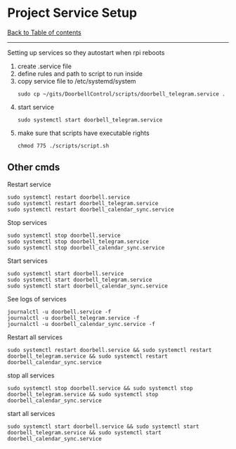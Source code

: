 # Project Service Setup
[Back to Table of contents](0_index.md)
___
Setting up services so they autostart when rpi reboots

1. create .service file
2. define rules and path to script to run inside
3. copy service file to /etc/systemd/system
   ```
   sudo cp ~/gits/DoorbellControl/scripts/doorbell_telegram.service .
   ```
4. start service
   ```
   sudo systemctl start doorbell_telegram.service
   ```
5. make sure that scripts have executable rights
   ```
   chmod 775 ./scripts/script.sh
   ```

## Other cmds

Restart service
```
sudo systemctl restart doorbell.service
sudo systemctl restart doorbell_telegram.service
sudo systemctl restart doorbell_calendar_sync.service
```

Stop services
```
sudo systemctl stop doorbell.service
sudo systemctl stop doorbell_telegram.service
sudo systemctl stop doorbell_calendar_sync.service
```
Start services
```
sudo systemctl start doorbell.service
sudo systemctl start doorbell_telegram.service
sudo systemctl start doorbell_calendar_sync.service
```
See logs of services
```
journalctl -u doorbell.service -f
journalctl -u doorbell_telegram.service -f
journalctl -u doorbell_calendar_sync.service -f
```

Restart all services
```
sudo systemctl restart doorbell.service && sudo systemctl restart doorbell_telegram.service && sudo systemctl restart doorbell_calendar_sync.service
```

stop all services
```
sudo systemctl stop doorbell.service && sudo systemctl stop doorbell_telegram.service && sudo systemctl stop doorbell_calendar_sync.service
```

start all services
```
sudo systemctl start doorbell.service && sudo systemctl start doorbell_telegram.service && sudo systemctl start doorbell_calendar_sync.service
```